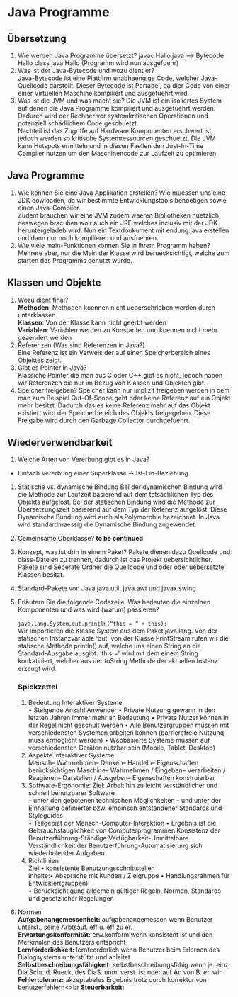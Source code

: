 
# Java Programme
## Übersetzung
1. Wie werden Java Programme übersetzt?
  javac Hallo.java --> Bytecode Hallo class
  java Hallo (Programm wird nun ausgefuehr)
1. Was ist der Java-Bytecode und wozu dient er?  
   Java-Bytecode ist eine Plattfirm unabhaengige Code, welcher Java-Quellcode darstellt.
   Dieser Bytecode ist Portabel, da dier Code von einer einer Virtuellen Maschine kompiliert und ausgefuehrt wird.
1. Was ist die JVM und was macht sie?
   Die JVM ist ein isoliertes System auf denen die Java Programme kompiliert und ausgefuehrt werden.
   Dadurch wird der Rechner vor systemkritischen Operationen und potenziell schädlichem Code geschuetzt.  
   Nachteil ist das Zugriffe auf Hardware Komponenten erschwert ist, jedoch werden so kritische Systemressourcen  geschuetzt.
   Die JVM kann Hotspots ermitteln und in diesen Faellen den Just-In-Time Compiler nutzen um den Maschinencode zur Laufzeit zu optimieren.
## Java Programme 
1. Wie können Sie eine Java Applikation erstellen?
   Wie muessen uns eine JDK dowloaden, da wir bestimmte Entwicklungstools benoetigen sowie einen Java-Compiler.  
   Zudem brauchen wir eine JVM zudem waeren Bibliotheken nuetzlich, deswegen bracuhen woir auch ein JRE welches inclusiv mit der JDK heruntergeladeb wird.
   Nun ein Textdoukument mit endung.java erstellen und dann nur noch kompilieren und ausfuehren.
2. Wie viele main-Funktionen können Sie in ihrem Programm haben?  
   Mehrere aber, nur die Main der Klasse wird beruecksichtigt, welche zum starten des Programms genutzt wurde.  
## Klassen und Objekte  
1. Wozu dient final? <br>
   **Methoden**: Methoden koennen nicht ueberschrieben werden durch unterklassen  
   **Klassen**: Von der Klasse kann nicht geerbt werden  
   **Variablen**: Variablen werden zu Konstanten und koennen nicht mehr geaendert werden
1. Referenzen (Was sind Referenzen in Java?)<br>
   Eine Referenz ist ein Verweis der auf einen Speicherbereich eines Objektes zeigt.  
1. Gibt es Pointer in Java?<br>
   Klassiche Pointer die man aus C oder C++ gibt es nicht, jedoch haben wir Referenzen die nur im Bezug von Klassen und Objekten gibt. 
1.  Speicher freigeben?
   Speicher kann nur implizit freigeben werden in dem man zum Beispiel Out-Of-Scope geht oder keine Referenz auf ein Objekt mehr besitzt.
   Dadurch das es keine Referenz mehr auf das Objekt existiert wird der Speicherbereich des Objekts freigegeben.
   Diese Freigabe wird durch den Garbage Collector durchgefuehrt.
## Wiederverwendbarkeit
1. Welche Arten von Vererbung gibt es in Java?
  - Einfach Vererbung einer Superklasse -> Ist-Ein-Beziehung
1. Statische vs. dynamische Bindung
  Bei der dynamischen Bindung wird die Methode zur Laufzeit basierend auf dem tatsächlichen Typ des Objekts aufgelöst.
  Bei der statischen Bindung wird die Methode zur Übersetzungszeit basierend auf dem Typ der Referenz aufgelöst.
  Diese Dynamische Bundung wird auch als Polymorphie bezeichnet. In Java wird standardmaessig die Dynamische Bindung angewendet.
1. Gemeinsame Oberklasse?
   **to be continued**
1. Konzept, was ist drin in einem Paket?
   Pakete dienen dazu Quellcode und class-Dateien zu trennen, dadurch ist das Projekt uebersichtlicher.
   Pakete sind Seperate Ordner die Quellcode und oder oder uebersetzte Klassen besitzt.
1. Standard-Pakete von Java
   java.util, java.awt und javax.swing
1. Erläutern Sie die folgende Codezeile. Was bedeuten die einzelnen Komponenten und was wird (warum) passieren?<br>  
   `java.lang.System.out.println(“this = “ + this);`<br>
   Wir Importieren die Klasse System aus dem Paket java.lang. 
   Von der statischen Instanzvariable 'out' von der Klasse PrintStream rufen wir die statische Methode println() auf, welche uns einen String an die Standard-Ausgabe   ausgibt.
   'this =' wird mit dem einem String konkatiniert, welcher aus der toString Methode der aktuellen Instanz erzeugt wird.   
   
   
   ### Spickzettel
   1. Bedeutung Interaktiver Systeme  
      • Steigende Anzahl Anwender
      • Private Nutzung gewann in den letzten Jahren immer mehr
      an Bedeutung
      • Private Nutzer können in der Regel nicht geschult werden
      • Alle Benutzergruppen müssen mit verschiedensten
      Systemen arbeiten können (barrierefreie Nutzung muss
      ermöglicht werden)
      • Webbasierte Systeme müssen auf verschiedensten Geräten
      nutzbar sein (Mobile, Tablet, Desktop)
   1. Aspekte Interaktiver Systeme <br>
      Mensch– Wahrnehmen– Denken– Handeln– Eigenschaften berücksichtigen
      Maschine– Wahrnehmen / Eingeben– Verarbeiten / Reagieren– Darstellen / Ausgeben– Eigenschaften konstruierbar
   1. Software-Ergonomie:
      Ziel: Arbeit hin zu leicht verständlicher und schnell benutzbarer Software<br>
      – unter den gebotenen technischen Möglichkeiten – und unter der Einhaltung definierter bzw. empirisch
      entstandener Standards und Styleguides<br>
      • Teilgebiet der Mensch-Computer-Interaktion
      • Ergebnis ist die Gebrauchstauglichkeit von Computerprogrammen
      Konsistenz der Benutzerführung-Ständige Verfügbarkeit-Unmittelbare Verständlichkeit der Benutzerführung-Automatisierung sich wiederholender Aufgaben
   1. Richtlinien <br>
   Ziel:• konsistente Benutzungsschnittstellen<br>
  Inhalte:• Absprache mit Kunden / Zielgruppe • Handlungsrahmen für Entwickler(gruppen)<br>
  • Berücksichtigung allgemein gültiger Regeln, Normen, Standards und gesetzlicher Regelungen <br>
  1. Normen <br>
     **Aufgabenangemessenheit:** aufgabenangemessen wenn Benutzer unterst., seine Arbtsauf. eff u. eff zu er.<br>
     **Erwartungskonformität:** erw.konform wenn konsistent ist und den Merkmalen des Benutzers entspricht<br>
     **Lernförderlichkeit:** lernfeorderlich wenn Benutzer beim Erlernen des Dialogsystems unterstützt und anleitet.<br>
     **Selbstbeschreibungsfähigkeit:** selbstbeschreibungsfähig wenn je. einz. Dia.Schr. d. Rueck. des DiaS. unm. verst. ist oder auf An.von B. er. wir.<br>
     **Fehlertoleranz:** akzeptabeles Ergebnis trotz durch korrektur von benutzerfehlern<>br
     **Steuerbarkeit:** 
     
